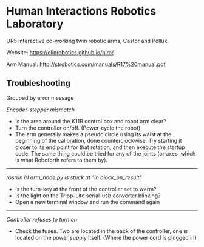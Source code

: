 # Human Interactions Robotics Laboratory
UR5 interactive co-working twin robotic arms, Castor and Pollux.

Website: https://olinrobotics.github.io/hiro/

Arm Manual: http://strobotics.com/manuals/R17%20manual.pdf

## Troubleshooting

Grouped by error message

*Encoder-stepper mismatch*
* Is the area around the K11R control box and robot arm clear?
* Turn the controller on/off. (Power-cycle the robot)
* The arm generally makes a pseudo circle using its waist at the beginning of the calibration, done counterclockwise. Try starting it closer to its end point for that rotation, and then execute the startup code. The same thing could be tried for any of the joints (or axes, which is what Roboforth refers to them by).

---

*rosrun irl arm_node.py is stuck at "in block_on_result"*
* Is the turn-key at the front of the controller set to warm?
* Is the light on the Tripp-Lite serial-usb converter blinking?
* Open a new terminal window and run the command again

---

*Controller refuses to turn on*
* Check the fuses. Two are located in the back of the controller, one is located on the power supply itself. (Where the power cord is plugged in)

